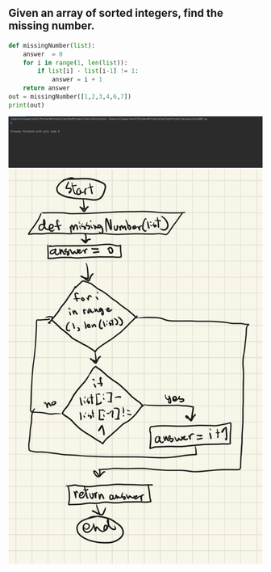 ## Given an array of sorted integers, find the missing number.
```.py
def missingNumber(list):
    answer  = 0
    for i in range(1, len(list)):
        if list[i] - list[i-1] != 1:
            answer = i + 1
    return answer
out = missingNumber([1,2,3,4,6,7])
print(out)
```
![](quiz_pic09.png)
![](flow_diagram9)
